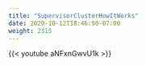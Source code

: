 ```yaml
---
title: "SupervisorClusterHowItWorks"
date: 2020-10-12T18:46:50-07:00
weight: 2315
---
```

{{< youtube aNFxnGwvU1k >}}

